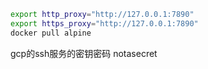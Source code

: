 ```bash
export http_proxy="http://127.0.0.1:7890"
export https_proxy="http://127.0.0.1:7890"
docker pull alpine

```

gcp的ssh服务的密钥密码 notasecret